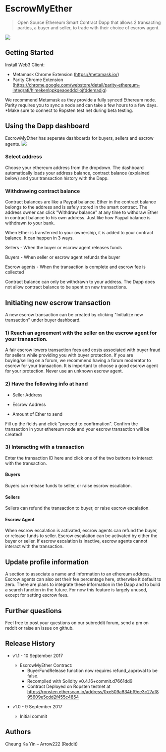 # EscrowMyEther
> Open Source Ethereum Smart Contract Dapp that allows 2 transacting parties, a buyer and seller, to trade with their choice of escrow agent.


![](Buyer_Dashboard.png)

## Getting Started

Install Web3 Client:

- Metamask Chrome Extension (https://metamask.io/)
- Parity Chrome Extension (https://chrome.google.com/webstore/detail/parity-ethereum-integrati/himekenlppkgeaoeddcliojfddemadig)

We recommend Metamask as they provide a fully synced Ethereum node. Parity requires you to sync a node and can take a few hours to a few days.
*Make sure to connect to Ropsten test net during beta testing.


## Using the Dapp dashboard

EscrowMyEther has seperate dashboards for buyers, sellers and escrow agents. 
![](Buyer_Dashboard.png)

### Select address
Choose your ethereum address from the dropdown. The dashboard automatically loads your address balance, contract balance (explained below) and your transaction history with the Dapp.

### Withdrawing contract balance

Contract balances are like a Paypal balance. Ether in the contract balance belongs to the address and is safely stored in the smart contract.
The address owner can click "Withdraw balance" at any time to withdraw Ether in contract balance to his own address. Just like how Paypal balance is withdrawn to your bank.

When Ether is transferred to your ownership, it is added to your contract balance. It can happen in 3 ways.

Sellers - When the buyer or escrow agent releases funds

Buyers - When seller or escrow agent refunds the buyer

Escrow agents - When the transaction is complete and escrow fee is collected

Contract balance can only be withdrawn to your address. The Dapp does not allow contract balance to be spent on new transactions.


## Initiating new escrow transaction

A new escrow transaction can be created by clicking "Initialize new transaction" under buyer dashboard. 

### 1) Reach an agreement with the seller on the escrow agent for your transaction.

A fair escrow lowers transaction fees and costs associated with buyer fraud for sellers while providing you with buyer protection. If you are buying/selling on a forum, we recommend having a forum moderator to escrow for your transaction. It is important to choose a good escrow agent for your protection. Never use an unknown escrow agent.

### 2) Have the following info at hand

- Seller Address

- Escrow Address

- Amount of Ether to send

Fill up the fields and click "proceed to confirmation". Confirm the transaction in your ethereum node and your escrow transaction will be created!

### 3) Interacting with a transaction
Enter the transaction ID here and click one of the two buttons to interact with the transaction.

#### Buyers
Buyers can release funds to seller, or raise escrow escalation.

#### Sellers
Sellers can refund the transaction to buyer, or raise escrow escalation.

#### Escrow Agent
When escrow escalation is activated, escrow agents can refund the buyer, or release funds to seller. Escrow escalation can be activated by either the buyer or seller. If escrow escalation is inactive, escrow agents cannot interact with the transaction.


## Update profile information
A section to associate a name and information to an ethereum address. Escrow agents can also set their fee percentage here, otherwise it default to zero. There are plans to integrate these information in the Dapp and to build a search function in the future. For now this feature is largely unused, except for setting escrow fees.


## Further questions
Feel free to post your questions on our subreddit forum, send a pm on reddit or raise an issue on github.


## Release History

* v1.1	- 10 September 2017
    * EscrowMyEther Contract: 
	  - BuyerFundRelease function now requires refund_approval to be false.
	  - Recompiled with Solidity v0.4.16+commit.d7661dd9
	  - Contract Deployed on Ropsten testnet at https://ropsten.etherscan.io/address/0xe509a834bf9ee3c27af895609e5cdd2f455c4854
	  
* v1.0	- 9 September 2017 
    * Initial commit

## Authors

Cheung Ka Yin – Arrow222 (Reddit)

